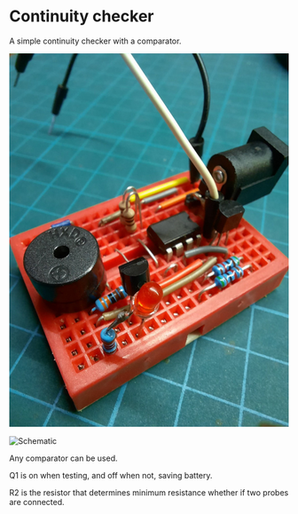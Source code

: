 # Continuity checker

A simple continuity checker with a comparator.

![Continuity checker on a mini breadboard](continuity-checker.jpg)

![Schematic](continuity-checker.svg)

Any comparator can be used.

Q1 is on when testing, and off when not, saving battery.

R2 is the resistor that determines minimum resistance whether if two probes
are connected.
